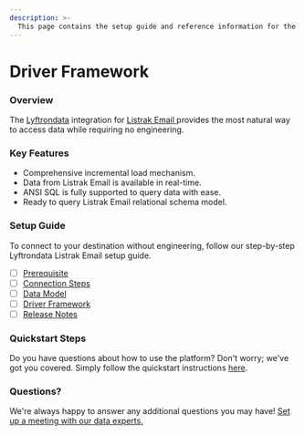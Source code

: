 ```yaml
---
description: >-
  This page contains the setup guide and reference information for the Listrak Email source connector.
---
```


# Driver Framework

### Overview

The [Lyftrondata](https://www.lyftrondata.com/) integration for [Listrak Email](https://www.lyftrondata.com/integration/listrak-email/)[ ](https://www.lyftrondata.com/integration/listrak-email/)provides the most natural way to access data while requiring no engineering.

### Key Features

* Comprehensive incremental load mechanism.
* Data from Listrak Email is available in real-time.&#x20;
* ANSI SQL is fully supported to query data with ease.
* Ready to query Listrak Email relational schema model.

### Setup Guide

To connect to your destination without engineering, follow our step-by-step Lyftrondata Listrak Email setup guide.

* [ ] [Prerequisite](../../marketing-analytics/listrak-email/prerequisite.md)
* [ ] [Connection Steps](../../marketing-analytics/listrak-email/connection-steps.md)
* [ ] [Data Model](../../marketing-analytics/listrak-email/data-model/)
* [ ] [Driver Framework](../../marketing-analytics/listrak-email/driver-framework/)
* [ ] [Release Notes](../../marketing-analytics/listrak-email/release-notes.md)

### Quickstart Steps

Do you have questions about how to use the platform? Don't worry; we've got you covered. Simply follow the quickstart instructions [here](../../../quickstart-steps.md).

### Questions? <a href="#questions" id="questions"></a>

We're always happy to answer any additional questions you may have! [Set up a meeting with our data experts.](https://www.lyftrondata.com/book-a-meeting/)


